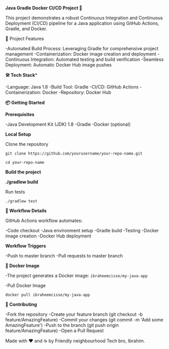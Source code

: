 **Java Gradle Docker CI/CD Project 🚀**

This project demonstrates a robust Continuous Integration and Continuous Deployment (CI/CD) pipeline for a Java application using GitHub Actions, Gradle, and Docker.

🌟 Project Features

-Automated Build Process: Leveraging Gradle for comprehensive project management
-Containerization: Docker image creation and deployment
-Continuous Integration: Automated testing and build verification
-Seamless Deployment: Automatic Docker Hub image pushes

**🛠 Tech Stack***

-Language: Java 1.8
-Build Tool: Gradle
-CI/CD: GitHub Actions
-Containerization: Docker
-Repository: Docker Hub

**📦 Getting Started**

**Prerequisites**

-Java Development Kit (JDK) 1.8
-Gradle
-Docker (optional)

**Local Setup**

Clone the repository

```git clone https://github.com/yourusername/your-repo-name.git```

``` cd your-repo-name ```

**Build the project**

**./gradlew build**

Run tests

```./gradlew test```

**🔧 Workflow Details**

GitHub Actions workflow automates:

-Code checkout
-Java environment setup
-Gradle build
-Testing
-Docker image creation
-Docker Hub deployment

**Workflow Triggers**

-Push to master branch
-Pull requests to master branch

**🐳 Docker Image**

-The project generates a Docker image: ```ibraheemcisse/my-java-app```

-Pull Docker Image

```docker pull ibraheemcisse/my-java-app```

**🤝 Contributing**

-Fork the repository
-Create your feature branch (git checkout -b feature/AmazingFeature)
-Commit your changes (git commit -m 'Add some AmazingFeature')
-Push to the branch (git push origin feature/AmazingFeature)
-Open a Pull Request

Made with ❤️ and ☕ by Friendly neighbourhood Tech bro, Ibrahim.
